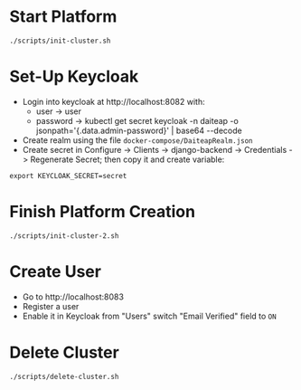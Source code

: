 # Start Platform
```
./scripts/init-cluster.sh
```

# Set-Up Keycloak
- Login into keycloak at http://localhost:8082 with:
    - user -> user
    - password -> kubectl get secret keycloak -n daiteap -o jsonpath='{.data.admin-password}' | base64 --decode
- Create realm using the file `docker-compose/DaiteapRealm.json`
- Create secret in Configure -> Clients -> django-backend -> Credentials -> Regenerate Secret; then copy it and create variable:

```
export KEYCLOAK_SECRET=secret
```

# Finish Platform Creation
```
./scripts/init-cluster-2.sh
```

# Create User
- Go to http://localhost:8083
- Register a user
- Enable it in Keycloak from "Users" switch "Email Verified" field to `ON`

# Delete Cluster
```
./scripts/delete-cluster.sh
```